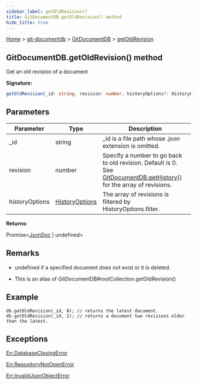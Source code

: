 ```yaml
---
sidebar_label: getOldRevision()
title: GitDocumentDB.getOldRevision() method
hide_title: true
---
```


[Home](./index.md) &gt; [git-documentdb](./git-documentdb.md) &gt; [GitDocumentDB](./git-documentdb.gitdocumentdb.md) &gt; [getOldRevision](./git-documentdb.gitdocumentdb.getoldrevision.md)

## GitDocumentDB.getOldRevision() method

Get an old revision of a document

<b>Signature:</b>

```typescript
getOldRevision(_id: string, revision: number, historyOptions?: HistoryOptions): Promise<JsonDoc | undefined>;
```

## Parameters

|  Parameter | Type | Description |
|  --- | --- | --- |
|  \_id | string | \_id is a file path whose .json extension is omitted. |
|  revision | number | Specify a number to go back to old revision. Default is 0. See [GitDocumentDB.getHistory()](./git-documentdb.gitdocumentdb.gethistory.md) for the array of revisions. |
|  historyOptions | [HistoryOptions](./git-documentdb.historyoptions.md) | The array of revisions is filtered by HistoryOptions.filter. |

<b>Returns:</b>

Promise&lt;[JsonDoc](./git-documentdb.jsondoc.md) \| undefined&gt;

## Remarks

- undefined if a specified document does not exist or it is deleted.

- This is an alias of GitDocumentDB\#rootCollection.getOldRevision()

## Example


```
db.getOldRevision(_id, 0); // returns the latest document.
db.getOldRevision(_id, 2); // returns a document two revisions older than the latest.

```

## Exceptions

[Err.DatabaseClosingError](./git-documentdb.err.databaseclosingerror.md)

[Err.RepositoryNotOpenError](./git-documentdb.err.repositorynotopenerror.md)

[Err.InvalidJsonObjectError](./git-documentdb.err.invalidjsonobjecterror.md)

